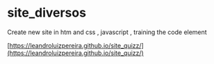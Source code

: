 # site_diversos
 Create new site in htm and css , javascript , training the code element
 
 
 [https://leandroluizpereira.github.io/site_quizz/](https://leandroluizpereira.github.io/site_quizz/)
